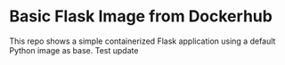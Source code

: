 # Basic Flask Image from Dockerhub

This repo shows a simple containerized Flask application using a default Python image as base.
Test update
